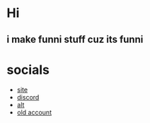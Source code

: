 # Hi
## i make funni stuff cuz its funni

# socials  
- <a href="https://appwizc.pl"> site </a>
-  <a href="https://discord.com/users/1161346234833961030"> discord </a>
-  <a href="https://github.com/sonkaskid"> alt </a>
-  <a href="https://github.com/theultimatesonka1999"> old account </a>
